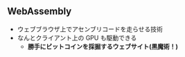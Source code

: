 ##  WebAssembly

* ウェブブラウザ上でアセンブリコードを走らせる技術
* なんとクライアント上の GPU も駆動できる
  * **勝手にビットコインを採掘するウェブサイト(黒魔術！)**
